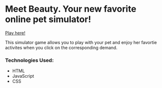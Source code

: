 <h1> Meet Beauty. Your new favorite online pet simulator!</h1>
<a href="https://beauty-simulator.netlify.app/">Play here!</a>

<p> This simulator game allows you to play with your pet and enjoy her favortie activites when you click on the corresponding demand.</p>



<h3> Technologies Used: </h3>
<ul>
<li> HTML</li>
<li>JavaScript</li>
<li>CSS</li>
<ul>